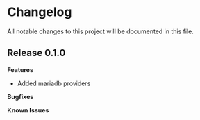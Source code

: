 # Changelog

All notable changes to this project will be documented in this file.

## Release 0.1.0

**Features**

* Added mariadb providers

**Bugfixes**

**Known Issues**
